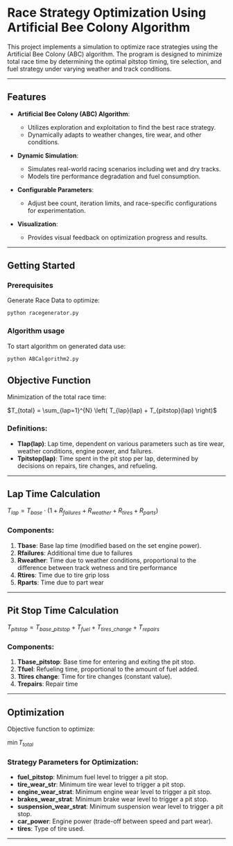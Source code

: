 # Race Strategy Optimization Using Artificial Bee Colony Algorithm

This project implements a simulation to optimize race strategies using the Artificial Bee Colony (ABC) algorithm. The program is designed to minimize total race time by determining the optimal pitstop timing, tire selection, and fuel strategy under varying weather and track conditions.

---

## Features

- **Artificial Bee Colony (ABC) Algorithm**:
  - Utilizes exploration and exploitation to find the best race strategy.
  - Dynamically adapts to weather changes, tire wear, and other conditions.

- **Dynamic Simulation**:
  - Simulates real-world racing scenarios including wet and dry tracks.
  - Models tire performance degradation and fuel consumption.

- **Configurable Parameters**:
  - Adjust bee count, iteration limits, and race-specific configurations for experimentation.

- **Visualization**:
  - Provides visual feedback on optimization progress and results.

---

## Getting Started

### Prerequisites

Generate Race Data to optimize: 
```bash
python racegenerator.py
```

### Algorithm usage

To start algorithm on generated data use:
```bash
python ABCalgorithm2.py
```

## Objective Function

Minimization of the total race time:

$T_{total} = \sum_{lap=1}^{N} \left( T_{lap}(lap) + T_{pitstop}(lap) \right)$

### Definitions:
- **Tlap(lap)**: Lap time, dependent on various parameters such as tire wear, weather conditions, engine power, and failures.
- **Tpitstop(lap)**: Time spent in the pit stop per lap, determined by decisions on repairs, tire changes, and refueling.

---

## Lap Time Calculation

$T_{lap} = T_{base} \cdot \left( 1 + R_{failures} + R_{weather} + R_{tires} + R_{parts} \right)$

### Components:
1. **Tbase**: Base lap time (modified based on the set engine power).
2. **Rfailures**: Additional time due to failures
3. **Rweather**: Time due to weather conditions, proportional to the difference between track wetness and tire performance
5. **Rtires**: Time due to tire grip loss
6. **Rparts**: Time due to part wear
   


---

## Pit Stop Time Calculation

$T_{pitstop} = T_{base\_pitstop} + T_{fuel} + T_{tires\_change} + T_{repairs}$

### Components:
1. **Tbase_pitstop**: Base time for entering and exiting the pit stop.
2. **Tfuel**: Refueling time, proportional to the amount of fuel added.
3. **Ttires change**: Time for tire changes (constant value).
4. **Trepairs**: Repair time

---

## Optimization

Objective function to optimize:

$\min T_{total}$

### Strategy Parameters for Optimization:
- **fuel_pitstop**: Minimum fuel level to trigger a pit stop.
- **tire_wear_str**: Minimum tire wear level to trigger a pit stop.
- **engine_wear_strat**: Minimum engine wear level to trigger a pit stop.
- **brakes_wear_strat**: Minimum brake wear level to trigger a pit stop.
- **suspension_wear_strat**: Minimum suspension wear level to trigger a pit stop.
- **car_power**: Engine power (trade-off between speed and part wear).
- **tires**: Type of tire used.

---


 
